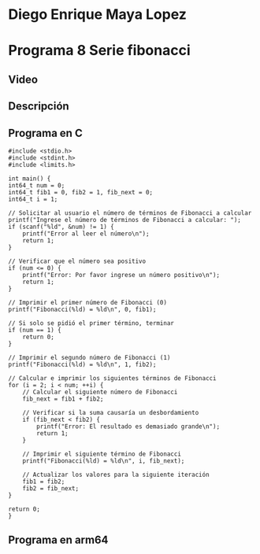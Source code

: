 # Diego Enrique Maya Lopez
# Programa 8 Serie fibonacci

## Video


## Descripción

## Programa en C
    
    #include <stdio.h>
    #include <stdint.h>
    #include <limits.h>

    int main() {
    int64_t num = 0;
    int64_t fib1 = 0, fib2 = 1, fib_next = 0;
    int64_t i = 1;

    // Solicitar al usuario el número de términos de Fibonacci a calcular
    printf("Ingrese el número de términos de Fibonacci a calcular: ");
    if (scanf("%ld", &num) != 1) {
        printf("Error al leer el número\n");
        return 1;
    }

    // Verificar que el número sea positivo
    if (num <= 0) {
        printf("Error: Por favor ingrese un número positivo\n");
        return 1;
    }

    // Imprimir el primer número de Fibonacci (0)
    printf("Fibonacci(%ld) = %ld\n", 0, fib1);

    // Si solo se pidió el primer término, terminar
    if (num == 1) {
        return 0;
    }

    // Imprimir el segundo número de Fibonacci (1)
    printf("Fibonacci(%ld) = %ld\n", 1, fib2);

    // Calcular e imprimir los siguientes términos de Fibonacci
    for (i = 2; i < num; ++i) {
        // Calcular el siguiente número de Fibonacci
        fib_next = fib1 + fib2;

        // Verificar si la suma causaría un desbordamiento
        if (fib_next < fib2) {
            printf("Error: El resultado es demasiado grande\n");
            return 1;
        }

        // Imprimir el siguiente término de Fibonacci
        printf("Fibonacci(%ld) = %ld\n", i, fib_next);

        // Actualizar los valores para la siguiente iteración
        fib1 = fib2;
        fib2 = fib_next;
    }

    return 0;
    }

  

## Programa en arm64

  
